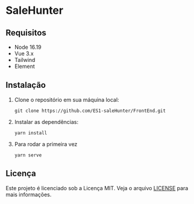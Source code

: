 # SaleHunter


## Requisitos

- Node 16.19
- Vue 3.x  
- Tailwind 
- Element

## Instalação

1. Clone o repositório em sua máquina local:

   `git clone https://github.com/ES1-saleHunter/FrontEnd.git`

2. Instalar as dependências:

   `yarn install`

3. Para rodar a primeira vez

   `yarn serve`	

## Licença

Este projeto é licenciado sob a Licença MIT. Veja o arquivo [LICENSE](LICENSE.md) para mais informações.
